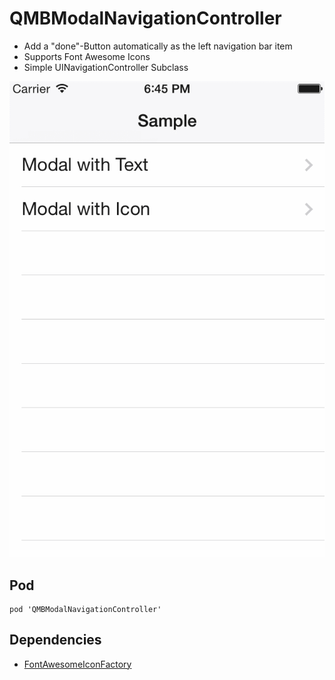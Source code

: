 # QMBModalNavigationController  #

- Add a "done"-Button automatically as the left navigation bar item
- Supports Font Awesome Icons
- Simple UINavigationController Subclass

![Demo](QMBModalNavigationController-Sample/capture.gif)

## Pod ##

```gem
pod 'QMBModalNavigationController'
```

## Dependencies ##

- [FontAwesomeIconFactory](https://github.com/nschum/FontAwesomeIconFactory)

